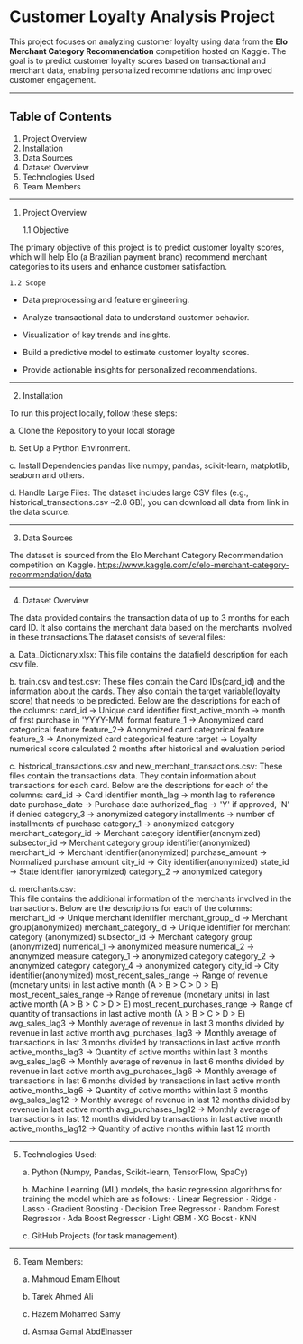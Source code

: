# Customer Loyalty Analysis Project

This project focuses on analyzing customer loyalty using data from the **Elo Merchant Category Recommendation** competition hosted on Kaggle. The goal is to predict customer loyalty scores based on transactional and merchant data, enabling personalized recommendations and improved customer engagement.

---------------------------------------------------------------------------------------------------------------------------------------------------------------------------

## Table of Contents

1. Project Overview
2. Installation
3. Data Sources
4. Dataset Overview
5. Technologies Used
6. Team Members


------------------------------------------------------------------------------------------------------------------------------------------------------------

1. Project Overview

    1.1 Objective

The primary objective of this project is to predict customer loyalty scores, which will help Elo (a Brazilian payment brand) recommend merchant categories to its users and enhance customer satisfaction.

    1.2 Scope

- Data preprocessing and feature engineering.

- Analyze transactional data to understand customer behavior.

- Visualization of key trends and insights.

- Build a predictive model to estimate customer loyalty scores.

- Provide actionable insights for personalized recommendations.

---------------------------------------------------------------------------------------------------------------------------------------------------

2. Installation

To run this project locally, follow these steps:

   a. Clone the Repository to your local storage

   b. Set Up a Python Environment.

   c. Install Dependencies pandas like numpy, pandas, scikit-learn, matplotlib, seaborn and others.

   d. Handle Large Files: The dataset includes large CSV files (e.g., historical_transactions.csv ~2.8 GB), you can download all data from link in the data source.


---------------------------------------------------------------------------------------------------------------------------------------------------------   

3. Data Sources

The dataset is sourced from the Elo Merchant Category Recommendation competition on Kaggle.  https://www.kaggle.com/c/elo-merchant-category-recommendation/data

---------------------------------------------------------------------------------------------------------------------------------------------------------   

4. Dataset Overview

The data provided contains the transaction data of up to 3 months for each card ID. It also contains the merchant data based on the merchants involved in these transactions.The dataset consists of several files:

   a. Data_Dictionary.xlsx:
This file contains the datafield description for each csv file.

   b. train.csv and test.csv:
These files contain the Card IDs(card_id) and the information about the cards.
They also contain the target variable(loyalty score) that needs to be predicted. 
Below are the descriptions for each of the columns:
card_id → Unique card identifier
first_active_month → month of first purchase in 'YYYY-MM' format
feature_1 → Anonymized card categorical feature
feature_2→ Anonymized card categorical feature
feature_3 → Anonymized card categorical feature
target → Loyalty numerical score calculated 2 months after historical and evaluation period


   c. historical_transactions.csv and new_merchant_transactions.csv: 
These files contain the transactions data. 
They contain information about transactions for each card. 
Below are the descriptions for each of the columns:
card_id → Card identifier
month_lag → month lag to reference date
purchase_date → Purchase date
authorized_flag → 'Y' if approved, 'N' if denied
category_3 → anonymized category
installments → number of installments of purchase
category_1 → anonymized category
merchant_category_id → Merchant category identifier(anonymized)
subsector_id → Merchant category group identifier(anonymized)
merchant_id → Merchant identifier(anonymized)
purchase_amount → Normalized purchase amount
city_id → City identifier(anonymized)
state_id → State identifier (anonymized)
category_2 → anonymized category

   d. merchants.csv:  
This file contains the additional information of the merchants involved in the transactions. 
Below are the descriptions for each of the columns:
merchant_id → Unique merchant identifier
merchant_group_id → Merchant group(anonymized)
merchant_category_id → Unique identifier for merchant category (anonymized)
subsector_id → Merchant category group (anonymized)
numerical_1 → anonymized measure
numerical_2 → anonymized measure
category_1 → anonymized category
category_2 → anonymized category
category_4 → anonymized category
city_id → City identifier(anonymized)
most_recent_sales_range → Range of revenue (monetary units) in last active month (A > B > C > D > E)
most_recent_sales_range → Range of revenue (monetary units) in last active month (A > B > C > D > E)
most_recent_purchases_range → Range of quantity of transactions in last active month (A > B > C > D > E)
avg_sales_lag3 → Monthly average of revenue in last 3 months divided by revenue in last active month
avg_purchases_lag3 → Monthly average of transactions in last 3 months divided by transactions in last active month
active_months_lag3 → Quantity of active months within last 3 months
avg_sales_lag6 → Monthly average of revenue in last 6 months divided by revenue in last active month
avg_purchases_lag6 → Monthly average of transactions in last 6 months divided by transactions in last active month
active_months_lag6 → Quantity of active months within last 6 months
avg_sales_lag12 → Monthly average of revenue in last 12 months divided by revenue in last active month
avg_purchases_lag12 → Monthly average of transactions in last 12 months divided by transactions in last active month
active_months_lag12 → Quantity of active months within last 12 month

---------------------------------------------------------------------------------------------------------------------------------------------------------   

5. Technologies Used:

   a. Python (Numpy, Pandas, Scikit-learn, TensorFlow, SpaCy)

   b. Machine Learning (ML) models, the basic regression algorithms for training the model which are as follows:
                · Linear Regression
                · Ridge
                · Lasso
                · Gradient Boosting
                · Decision Tree Regressor
                · Random Forest Regressor
                · Ada Boost Regressor
                · Light GBM
                · XG Boost
                · KNN

   c. GitHub Projects (for task management).

---------------------------------------------------------------------------------------------------------------------------------------------------------   

6. Team Members:

   a. Mahmoud Emam Elhout

   b. Tarek Ahmed Ali

   c. Hazem Mohamed Samy

   d. Asmaa Gamal AbdElnasser

